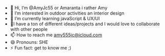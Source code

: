- 👋 Hi, I’m @AmyJc55 or Amaranta i rather Amy 
- 👀 I’m interested in outdoor activities an interior design 
- 🌱 I’m currently learning javaScript & UX/UI
- 💞️I have a ton of different ideas/projects and I would love to collaborate with other people 
- 📫 How to reach me amy555jc@icloud.com
- 😄 Pronouns: SHE
- ⚡ Fun fact: get to know me ;) 

<!---
AmyJc55/AmyJc55 is a ✨ special ✨ repository because its `README.md` (this file) appears on your GitHub profile.
You can click the Preview link to take a look at your changes.
--->
